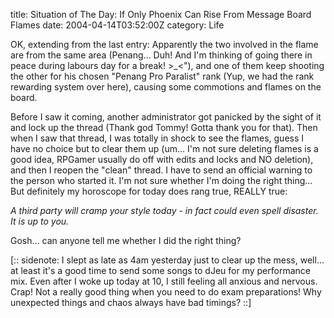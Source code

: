 title: Situation of The Day: If Only Phoenix Can Rise From Message Board Flames
date: 2004-04-14T03:52:00Z
category: Life

OK, extending from the last entry: Apparently the two involved in the flame are from the same area (Penang… Duh! And I'm thinking of going there in peace during labours day for a break! >\_<"), and one of them keep shooting the other for his chosen "Penang Pro Paralist" rank (Yup, we had the rank rewarding system over here), causing some commotions and flames on the board.

Before I saw it coming, another administrator got panicked by the sight of it and lock up the thread (Thank god Tommy! Gotta thank you for that). Then when I saw that thread, I was totally in shock to see the flames, guess I have no choice but to clear them up (um… I'm not sure deleting flames is a good idea, RPGamer usually do off with edits and locks and NO deletion), and then I reopen the "clean" thread. I have to send an official warning to the person who started it. I'm not sure whether I'm doing the right thing… But definitely my horoscope for today does rang true, REALLY true:

*A third party will cramp your style today - in fact could even spell disaster. It is up to you.*

Gosh… can anyone tell me whether I did the right thing?

[:: sidenote: I slept as late as 4am yesterday just to clear up the mess, well… at least it's a good time to send some songs to dJeu for my performance mix. Even after I woke up today at 10, I still feeling all anxious and nervous. Crap! Not a really good thing when you need to do exam preparations! Why unexpected things and chaos always have bad timings? ::]
